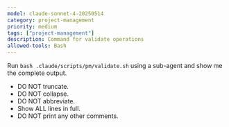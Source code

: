 ```yaml
---
model: claude-sonnet-4-20250514
category: project-management
priority: medium
tags: ["project-management"]
description: Command for validate operations
allowed-tools: Bash
---
```


Run `bash .claude/scripts/pm/validate.sh` using a sub-agent and show me the complete output.

- DO NOT truncate.
- DO NOT collapse.
- DO NOT abbreviate.
- Show ALL lines in full.
- DO NOT print any other comments.



